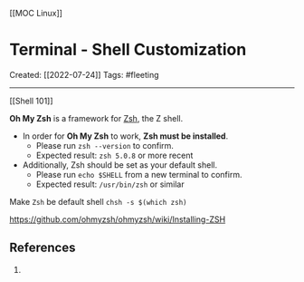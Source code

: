 [[MOC Linux]]

# Terminal - Shell Customization
Created:  [[2022-07-24]]
Tags: #fleeting 

---
[[Shell 101]]

**Oh My Zsh** is a framework for [Zsh](https://www.zsh.org), the Z shell.
-   In order for **Oh My Zsh** to work, **Zsh must be installed**.
    -   Please run `zsh --version` to confirm.
    -   Expected result: `zsh 5.0.8` or more recent
-   Additionally, Zsh should be set as your default shell.
    -   Please run `echo $SHELL` from a new terminal to confirm.
    -   Expected result: `/usr/bin/zsh` or similar


Make `Zsh` be default shell `chsh -s $(which zsh)`

https://github.com/ohmyzsh/ohmyzsh/wiki/Installing-ZSH









## References
1. 